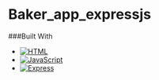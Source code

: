 # Baker_app_expressjs

###Built With
* [![HTML][HTML.img]][HTML-url]
* [![JavaScript][JavaScript.img]][JavaScript-url]
* [![Express][Express.js]][Express-url]


<!-- MARKDOWN LINKS & IMAGES -->
[HTML.img]: https://img.shields.io/badge/HTML-239120?style=for-the-badge&logo=html5&logoColor=white
[HTML-url]: #
[JavaScript.img]: https://img.shields.io/badge/JavaScript-F7DF1E?style=for-the-badge&logo=javascript&logoColor=black
[JavaScript-url]: #
[Express.js]: https://img.shields.io/badge/Express.js-404D59?style=for-the-badge
[Express-url]: https://expressjs.com/
